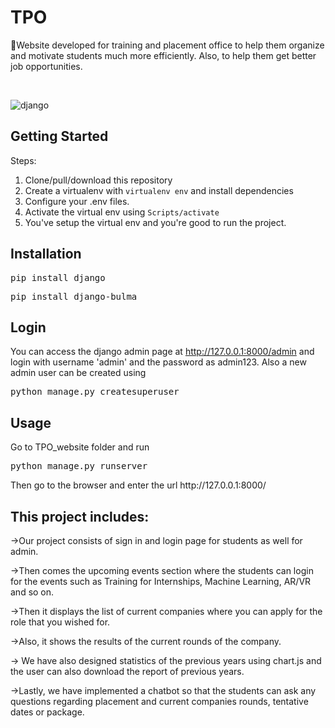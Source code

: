 # TPO
<p>🏢Website developed for training and placement office to help them organize and motivate students much more efficiently. Also, to help them get better job opportunities.</p>
<br>


![django](https://user-images.githubusercontent.com/40533390/85207841-5b104980-b349-11ea-9004-76bbbcc68f2a.png)

<h2>Getting Started</h2>
<p>Steps:</p>
<ol>
<li>Clone/pull/download this repository</li>
<li>Create a virtualenv with <code>virtualenv env</code> and install dependencies</li>
<li>Configure your .env files.</li>
<li>Activate the virtual env using <code>Scripts/activate</code></li>
<li>You've setup the virtual env and you're good to run the project.</li>
</ol>
<h2>Installation</h2>
<pre>pip install django</pre>
<pre>pip install django-bulma</pre>
<h2>Login</h2>

You can access the django admin page at http://127.0.0.1:8000/admin and login with username 'admin' and the password as admin123.
Also a new admin user can be created using
<pre>python manage.py createsuperuser</pre>
<h2>Usage</h2>
Go to TPO_website folder and run
<pre>python manage.py runserver</pre>
Then go to the browser and enter the url http://127.0.0.1:8000/


<h2>This project includes:</h2>


->Our project consists of sign in and login page for students as well for admin.

->Then comes the upcoming events section where the students can login for the events such as Training for Internships, Machine Learning, AR/VR and so on.

->Then it displays the list of current companies where you can apply for the role that you wished for.

->Also, it shows the results of the current rounds of the company.

-> We have also designed statistics of the previous years using chart.js and the user can also download the report of previous years.

->Lastly, we have implemented a chatbot so that the students can ask any questions regarding placement and current companies rounds, tentative dates or package.

